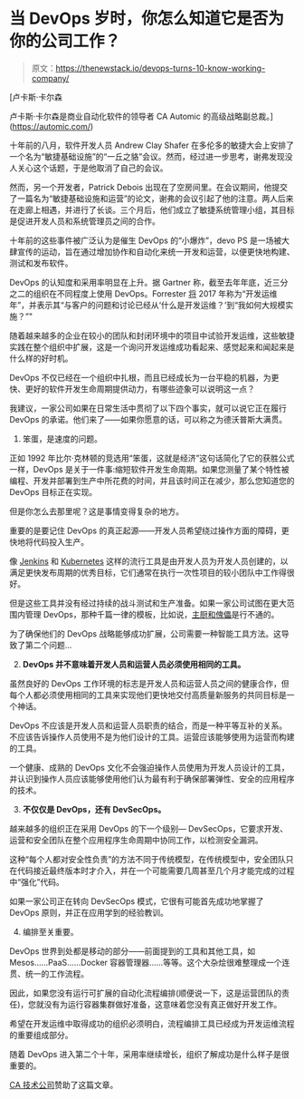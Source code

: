 # 当 DevOps 岁时，你怎么知道它是否为你的公司工作？

> 原文：<https://thenewstack.io/devops-turns-10-know-working-company/>

[](https://automic.com/)

 [卢卡斯·卡尔森

卢卡斯·卡尔森是商业自动化软件的领导者 CA Automic 的高级战略副总裁。](https://automic.com/) [](https://automic.com/)

十年前的八月，软件开发人员 Andrew Clay Shafer 在多伦多的敏捷大会上安排了一个名为“敏捷基础设施”的“一丘之貉”会议。然而，经过进一步思考，谢弗发现没人关心这个话题，于是他取消了自己的会议。

然而，另一个开发者，Patrick Debois 出现在了空房间里。在会议期间，他提交了一篇名为“敏捷基础设施和运营”的论文，谢弗的会议引起了他的注意。两人后来在走廊上相遇，并进行了长谈。三个月后，他们成立了敏捷系统管理小组，其目标是促进开发人员和系统管理员之间的合作。

十年前的这些事件被广泛认为是催生 DevOps 的“小爆炸”，devo PS 是一场被大肆宣传的运动，旨在通过增加协作和自动化来统一开发和运营，以便更快地构建、测试和发布软件。

DevOps 的认知度和采用率明显在上升。据 Gartner 称，截至去年年底，近三分之二的组织在不同程度上使用 DevOps。Forrester [将](https://go.forrester.com/blogs/2018-the-year-of-enterprise-devops/) 2017 年称为“开发运维年”，并表示其“与客户的问题和讨论已经从‘什么是开发运维？’到“我如何大规模实施？”"

随着越来越多的企业在较小的团队和封闭环境中的项目中试验开发运维，这些敏捷实践在整个组织中扩展，这是一个询问开发运维成功看起来、感觉起来和闻起来是什么样的好时机。

DevOps 不仅已经在一个组织中扎根，而且已经成长为一台平稳的机器，为更快、更好的软件开发生命周期提供动力，有哪些迹象可以说明这一点？

我建议，一家公司如果在日常生活中贯彻了以下四个事实，就可以说它正在履行 DevOps 的承诺。他们来了——如果你愿意的话，可以称之为德沃普斯大满贯。

1.  笨蛋，是速度的问题。

正如 1992 年比尔·克林顿的竞选用“笨蛋，这就是经济”这句话简化了它的获胜公式一样，DevOps 是关于一件事:缩短软件开发生命周期。如果您测量了某个特性被编程、开发并部署到生产中所花费的时间，并且该时间正在减少，那么您知道您的 DevOps 目标正在实现。

但是你怎么去那里呢？这是事情变得复杂的地方。

重要的是要记住 DevOps 的真正起源——开发人员希望绕过操作方面的障碍，更快地将代码投入生产。

像 [Jenkins](https://jenkins.io/) 和 [Kubernetes](https://kubernetes.io/) 这样的流行工具是由开发人员为开发人员创建的，以满足更快发布周期的优秀目标，它们通常在执行一次性项目的较小团队中工作得很好。

但是这些工具并没有经过持续的战斗测试和生产准备。如果一家公司试图在更大范围内管理 DevOps，那种千篇一律的模板，比如说，[主厨和傀儡](https://www.chef.io/puppet/)是行不通的。

为了确保他们的 DevOps 战略能够成功扩展，公司需要一种智能工具方法。这导致了第二个问题…

2.  **DevOps 并不意味着开发人员和运营人员必须使用相同的工具。**

虽然良好的 DevOps 工作环境的标志是开发人员和运营人员之间的健康合作，但每个人都必须使用相同的工具来实现他们更快地交付高质量新服务的共同目标是一个神话。

DevOps 不应该是开发人员和运营人员职责的结合，而是一种平等互补的关系。不应该告诉操作人员使用不是为他们设计的工具。运营应该能够使用为运营而构建的工具。

一个健康、成熟的 DevOps 文化不会强迫操作人员使用为开发人员设计的工具，并认识到操作人员应该能够使用他们认为最有利于确保部署弹性、安全的应用程序的技术。

3.  **不仅仅是 DevOps，还有 DevSecOps。**

越来越多的组织正在采用 DevOps 的下一个级别— DevSecOps，它要求开发、运营和安全团队在整个应用程序生命周期中协同工作，以检测安全漏洞。

这种“每个人都对安全性负责”的方法不同于传统模型，在传统模型中，安全团队只在代码接近最终版本时才介入，并在一个可能需要几周甚至几个月才能完成的过程中“强化”代码。

如果一家公司正在转向 DevSecOps 模式，它很有可能首先成功地掌握了 DevOps 原则，并正在应用学到的经验教训。

4.  编排至关重要。

DevOps 世界到处都是移动的部分——前面提到的工具和其他工具，如 Mesos……PaaS……Docker 容器管理器……等等。这个大杂烩很难整理成一个连贯、统一的工作流程。

因此，如果您没有运行可扩展的自动化流程编排(顺便说一下，这是运营团队的责任)，您就没有为运行容器集群做好准备，这意味着您没有真正做好开发工作。

希望在开发运维中取得成功的组织必须明白，流程编排工具已经成为开发运维流程的重要组成部分。

随着 DevOps 进入第二个十年，采用率继续增长，组织了解成功是什么样子是很重要的。

[CA 技术公司](https://www.broadcom.com/info/aiops/docker-monitoring)赞助了这篇文章。

<svg xmlns:xlink="http://www.w3.org/1999/xlink" viewBox="0 0 68 31" version="1.1"><title>Group</title> <desc>Created with Sketch.</desc></svg>